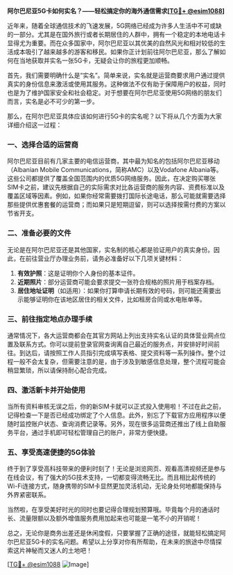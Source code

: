 **阿尔巴尼亚5G卡如何实名？——轻松搞定你的海外通信需求[[TG💪+ @esim1088](https://t.me/s/esim1088)]**

近年来，随着全球通信技术的飞速发展，5G网络已经成为许多人生活中不可或缺的一部分。尤其是在国外旅行或者长期居住的人群中，拥有一个稳定的本地电话卡显得尤为重要。而在众多国家中，阿尔巴尼亚以其优美的自然风光和相对较低的生活成本吸引了越来越多的游客和移民。如果你正计划前往阿尔巴尼亚，那么了解如何在当地获取并实名一张5G卡，无疑会让你的旅程更加顺畅。

首先，我们需要明确什么是“实名”。简单来说，实名就是运营商要求用户通过提供真实的身份信息来激活或使用其服务。这种做法不仅有助于保障用户的权益，同时也是为了维护国家安全和社会稳定。对于想要在阿尔巴尼亚使用5G网络的朋友们而言，实名是必不可少的第一步。

那么，在阿尔巴尼亚具体应该如何进行5G卡的实名呢？以下将从几个方面为大家详细介绍这一过程：

### 一、选择合适的运营商

阿尔巴尼亚目前有几家主要的电信运营商，其中最为知名的包括阿尔巴尼亚移动（Albanian Mobile Communications，简称AMC）以及Vodafone Albania等。这些公司都提供了覆盖全国范围内的优质5G网络服务。因此，在决定购买哪张SIM卡之前，建议先根据自己的实际需求对比各运营商的服务内容、资费标准以及覆盖区域等因素。例如，如果你经常需要拨打国际长途电话，那么可能就需要选择那些提供优惠套餐的运营商；而如果只是短期逗留，则可以选择按需付费的方案以节省开支。

### 二、准备必要的文件

无论是在阿尔巴尼亚还是其他国家，实名制的核心都是验证用户的真实身份。因此，在前往营业厅办理业务前，请务必准备好以下几项关键材料：
1. **有效护照**：这是证明你个人身份的基本证件。
2. **近期照片**：部分运营商可能会要求提交一张符合规格的照片用于档案存档。
3. **居住地址证明**（如适用）：如果你打算申请长期有效的号码，则可能还需要出示能够证明你在该地区居住的相关文件，比如租房合同或水电账单等。

### 三、前往指定地点办理手续

通常情况下，各大运营商都会在其官方网站上列出支持实名认证的具体营业网点位置及联系方式。你可以提前登录官网查询离自己最近的服务点，并安排好时间前往。到达后，请按照工作人员指引完成填写表格、提交资料等一系列操作。整个过程一般不会太复杂，但需要注意的是，由于涉及到敏感信息处理，整个流程可能会稍显繁琐，所以请保持耐心配合完成。

### 四、激活新卡并开始使用

当所有资料审核无误之后，你的新SIM卡就可以正式投入使用啦！不过在此之前，记得检查一下是否已经成功绑定了个人信息。此外，别忘了下载官方应用程序以便随时监控账户状态、查询消费记录等。另外，现在很多运营商还推出了线上自助服务平台，通过手机即可轻松管理自己的账户，非常方便快捷。

### 五、享受高速便捷的5G体验

终于到了享受高科技带来的便利时刻了！无论是浏览网页、观看高清视频还是参与在线会议，有了强大的5G技术支持，一切都变得流畅无比。而且相比起传统的Wi-Fi连接方式，随身携带的SIM卡显然更加灵活机动，无论身处何地都能保持与外界紧密联系。

当然啦，在享受美好时光的同时也要记得合理规划预算哦。毕竟每个月的通话时长、流量限额以及额外增值服务费用加起来也可能是一笔不小的开销呢！

总之，无论你是商务出差还是休闲度假，只要掌握了正确的途径，就能轻松搞定阿尔巴尼亚5G卡的实名问题。希望以上分享对你有所帮助，在未来的旅途中尽情探索这片神秘而又迷人的土地吧！

[[TG💪+ @esim1088](https://t.me/s/esim1088) ![Image](https://i.postimg.cc/4NQfJmqS/Snipaste-2025-05-13-00-14-12.png)]